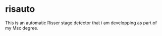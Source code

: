 # risauto
This is an automatic Risser stage detector that i am developping as part of my Msc degree.
